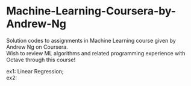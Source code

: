 # Machine-Learning-Coursera-by-Andrew-Ng
Solution codes to assignments in Machine Learning course given by Andrew Ng on Coursera. <br/>
Wish to review ML algorithms and related programming experience with Octave through this course!

ex1: Linear Regression; <br/>
ex2: 

